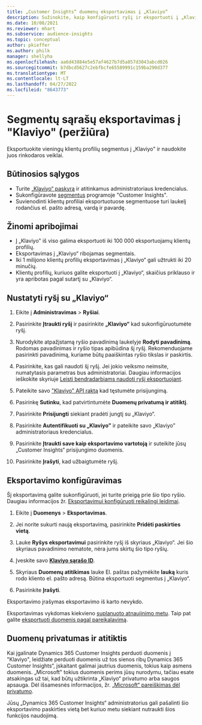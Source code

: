 ```yaml
---
title: „Customer Insights“ duomenų eksportavimas į „Klaviyo“
description: Sužinokite, kaip konfigūruoti ryšį ir eksportuoti į „Klaviyo“.
ms.date: 10/08/2021
ms.reviewer: mhart
ms.subservice: audience-insights
ms.topic: conceptual
author: pkieffer
ms.author: philk
manager: shellyha
ms.openlocfilehash: aa6d43884e5e57af4627b7d5a857d3043abcd026
ms.sourcegitcommit: b7dbcd5627c2ebfbcfe65589991c159ba290d377
ms.translationtype: MT
ms.contentlocale: lt-LT
ms.lasthandoff: 04/27/2022
ms.locfileid: "8643773"
---
```

# <a name="export-segment-lists-to-klaviyo-preview"></a>Segmentų sąrašų eksportavimas į "Klaviyo" (peržiūra)

Eksportuokite vieningų klientų profilių segmentus į „Klaviyo" ir naudokite juos rinkodaros veiklai.

## <a name="prerequisites"></a>Būtinosios sąlygos

-   Turite [„Klaviyo“ paskyrą](https://www.klaviyo.com/) ir atitinkamus administratoriaus kredencialus.
-   Sukonfigūravote [segmentus](segments.md) programoje "Customer Insights".
-   Suvienodinti klientų profiliai eksportuotuose segmentuose turi laukelį rodančius el. pašto adresą, vardą ir pavardę.

## <a name="known-limitations"></a>Žinomi apribojimai

- Į „Klaviyo‟ iš viso galima eksportuoti iki 100 000 eksportuojamų klientų profilių.
- Eksportavimas į „Klaviyo“ ribojamas segmentais.
- Iki 1 milijono klientų profilių eksportavimas į „Klaviyo“ gali užtrukti iki 20 minučių. 
- Klientų profilių, kuriuos galite eksportuoti į „Klaviyo“, skaičius priklauso ir yra apribotas pagal sutartį su „Klaviyo“.

## <a name="set-up-connection-to-klaviyo"></a>Nustatyti ryšį su „Klaviyo“

1. Eikite į **Administravimas** > **Ryšiai**.

1. Pasirinkite **Įtraukti ryšį** ir pasirinkite **„Klaviyo“** kad sukonfigūruotumėte ryšį.

1. Nurodykite atpažįstamą ryšio pavadinimą laukelyje **Rodyti pavadinimą**. Rodomas pavadinimas ir ryšio tipas apibūdina šį ryšį. Rekomenduojame pasirinkti pavadinimą, kuriame būtų paaiškintas ryšio tikslas ir paskirtis.

1. Pasirinkite, kas gali naudoti šį ryšį. Jei jokio veiksmo neimsite, numatytasis parametras bus administratoriai. Daugiau informacijos ieškokite skyriuje [Leisti bendradarbiams naudoti ryšį eksportuojant](connections.md#allow-contributors-to-use-a-connection-for-exports).

1. Pateikite savo ["Klaviyo" API raktą](https://help.klaviyo.com/hc/articles/115005062267-How-to-Manage-Your-Account-s-API-Keys) kad tęstumėte prisijungimą. 

1. Pasirinkę **Sutinku**, kad patvirtintumėte **Duomenų privatumą ir atitiktį**.

1. Pasirinkite **Prisijungti** siekiant pradėti jungtį su „Klaviyo“.

1. Pasirinkite **Autentifikuoti su „Klaviyo”** ir pateikite savo „Klaviyo” administratoriaus kredencialus.

1. Pasirinkite **Įtraukti save kaip eksportavimo vartotoją** ir suteikite jūsų „Customer Insights“ prisijungimo duomenis.

1. Pasirinkite **Įrašyti**, kad užbaigtumėte ryšį.

## <a name="configure-an-export"></a>Eksportavimo konfigūravimas

Šį eksportavimą galite sukonfigūruoti, jei turite prieigą prie šio tipo ryšio. Daugiau informacijos žr. [Eksportavimui konfigūruoti reikalingi leidimai](export-destinations.md#set-up-a-new-export).

1. Eikite į **Duomenys** > **Eksportavimas**.

1. Jei norite sukurti naują eksportavimą, pasirinkite **Pridėti paskirties vietą**.

1. Lauke **Ryšys eksportavimui** pasirinkite ryšį iš skyriaus „Klaviyo“. Jei šio skyriaus pavadinimo nematote, nėra jums skirtų šio tipo ryšių.

1. Įveskite savo [**Klaviyo sąrašo ID**](https://help.klaviyo.com/hc/articles/115005078647-How-to-Find-a-List-ID).     

3. Skyriaus **Duomenų atitikimas** lauke El. paštas pažymėkite **lauką** kuris rodo kliento el. pašto adresą. Būtina eksportuoti segmentus į „Klaviyo“.

1. Pasirinkite **Įrašyti**.

Eksportavimo įrašymas eksportavimo iš karto nevykdo.

Eksportavimas vykdomas kiekvieno [suplanuoto atnaujinimo metu](system.md#schedule-tab). Taip pat galite [eksportuoti duomenis pagal pareikalavimą](export-destinations.md#run-exports-on-demand). 


## <a name="data-privacy-and-compliance"></a>Duomenų privatumas ir atitiktis

Kai įgalinate Dynamics 365 Customer Insights perduoti duomenis į "Klaviyo", leidžiate perduoti duomenis už tos sienos ribų Dynamics 365 Customer Insights“, įskaitant galimai jautrius duomenis, tokius kaip asmens duomenis. „Microsoft" tokius duomenis perims jūsų nurodymu, tačiau esate atsakingas už tai, kad būtų užtikrinta „Klaviyo“ privatumo arba saugos apsauga. Dėl išsamesnės informacijos, žr. [„Microsoft“ pareiškimas dėl privatumo](https://go.microsoft.com/fwlink/?linkid=396732).

Jūsų „Dynamics 365 Customer Insights“ administratorius gali pašalinti šio eksportavimo paskirties vietą bet kuriuo metu siekiant nutraukti šios funkcijos naudojimą.
